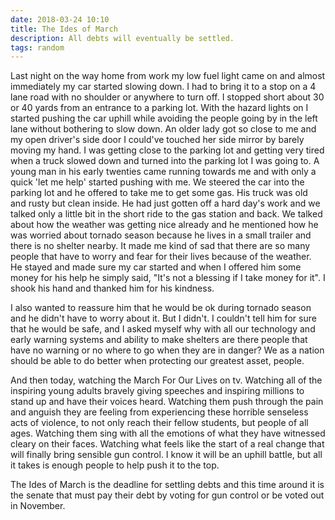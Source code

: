 ```yaml
---
date: 2018-03-24 10:10
title: The Ides of March
description: All debts will eventually be settled.
tags: random
---
```


Last night on the way home from work my low fuel light came on and almost immediately my car started slowing down. I had to bring it to a stop on a 4 lane road with no shoulder or anywhere to turn off. I stopped short about 30 or 40 yards from an entrance to a parking lot. With the hazard lights on I started pushing the car uphill while avoiding the people going by in the left lane without bothering to slow down. An older lady got so close to me and my open driver's side door I could've touched her side mirror by barely moving my hand. I was getting close to the parking lot and getting very tired when a truck slowed down and turned into the parking lot I was going to. A young man in his early twenties came running towards me and with only a quick 'let me help' started pushing with me. We steered the car into the parking lot and he offered to take me to get some gas. His truck was old and rusty but clean inside. He had just gotten off a hard day's work and we talked only a little bit in the short ride to the gas station and back. We talked about how the weather was getting nice already and he mentioned how he was worried about tornado season because he lives in a small trailer and there is no shelter nearby.  It made me kind of sad that there are so many people that have to worry and fear for their lives because of the weather. He stayed and made sure my car started and when I offered him some money for his help he simply said, "It's not a blessing if I take money for it". I shook his hand and thanked him for his kindness.

I also wanted to reassure him that he would be ok during tornado season and he didn't have to worry about it. But I didn't. I couldn't tell him for sure that he would be safe, and I asked myself why with all our technology and early warning systems and ability to make shelters are there people that have no warning or no where to go when they are in danger? We as a nation should be able to do better when protecting our greatest asset, people.

And then today, watching the March For Our Lives on tv. Watching all of the inspiring young adults bravely giving speeches and inspiring millions to stand up and have their voices heard. Watching them push through the pain and anguish they are feeling from experiencing these horrible senseless acts of violence, to not only reach their fellow students, but people of all ages. Watching them sing with all the emotions of what they have witnessed cleary on their faces. Watching what feels like the start of a real change that will finally bring sensible gun control. I know it will be an uphill battle, but all it takes is enough people to help push it to the top.

The Ides of March is the deadline for settling debts and this time around it is the senate that must pay their debt by voting for gun control or be voted out in November.
